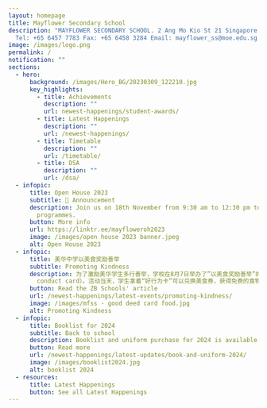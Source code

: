 ```yaml
---
layout: homepage
title: Mayflower Secondary School
description: "MAYFLOWER SECONDARY SCHOOL. 2 Ang Mo Kio St 21 Singapore 569384
  Tel: +65 6457 7783 Fax: +65 6458 3284 Email: mayflower_ss@moe.edu.sg."
image: /images/logo.png
permalink: /
notification: ""
sections:
  - hero:
      background: /images/Hero_BG/20230309_122210.jpg
      key_highlights:
        - title: Achievements
          description: ""
          url: newest-happenings/student-awards/
        - title: Latest Happenings
          description: ""
          url: /newest-happenings/
        - title: Timetable
          description: ""
          url: /timetable/
        - title: DSA
          description: ""
          url: /dsa/
  - infopic:
      title: Open House 2023
      subtitle: 📣 Announcement
      description: Join us on 18th November from 9:30 am to 12:30 pm to discover our
        programmes.
      button: More info
      url: https://linktr.ee/mayfloweroh2023
      image: /images/open house 2023 banner.jpeg
      alt: Open House 2023
  - infopic:
      title: 美华中学以美食奖励善举
      subtitle: Promoting Kindness
      description: 为了激励美华学生多行善举，学校在8月7日举办了”以美食奖励善举”的校园活动。学生在平日做的好人好事，可以获得“好行为卡”（Good
        conduct card）。活动当天，学生拿着“好行为卡”可以兑换美食券，获得免费的食物。
      button: Read the ZB Schools' article
      url: /newest-happenings/latest-events/promoting-kindness/
      image: /images/mfss - good deed card food.jpg
      alt: Promoting Kindness
  - infopic:
      title: Booklist for 2024
      subtitle: Back to school
      description: Booklist and uniform purchase for 2024 is available.
      button: Read more
      url: /newest-happenings/latest-updates/book-and-uniform-2024/
      image: /images/booklist2024.jpg
      alt: booklist 2024
  - resources:
      title: Latest Happenings
      button: See all Latest Happenings
---
```

